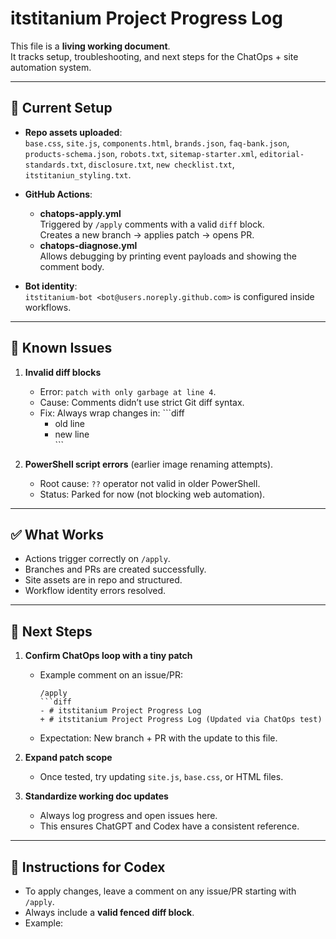 # itstitanium Project Progress Log

This file is a **living working document**.  
It tracks setup, troubleshooting, and next steps for the ChatOps + site automation system.

---

## 📌 Current Setup

- **Repo assets uploaded**:  
  `base.css`, `site.js`, `components.html`, `brands.json`, `faq-bank.json`, `products-schema.json`, `robots.txt`, `sitemap-starter.xml`, `editorial-standards.txt`, `disclosure.txt`, `new checklist.txt`, `itstitaniun_styling.txt`.

- **GitHub Actions**:
  - **chatops-apply.yml**  
    Triggered by `/apply` comments with a valid `diff` block.  
    Creates a new branch → applies patch → opens PR.
  - **chatops-diagnose.yml**  
    Allows debugging by printing event payloads and showing the comment body.

- **Bot identity**:  
  `itstitanium-bot <bot@users.noreply.github.com>` is configured inside workflows.

---

## 🛑 Known Issues

1. **Invalid diff blocks**  
   - Error: `patch with only garbage at line 4`.  
   - Cause: Comments didn’t use strict Git diff syntax.  
   - Fix: Always wrap changes in:
     \`\`\`diff  
     - old line  
     + new line  
     \`\`\`

2. **PowerShell script errors** (earlier image renaming attempts).  
   - Root cause: `??` operator not valid in older PowerShell.  
   - Status: Parked for now (not blocking web automation).

---

## ✅ What Works

- Actions trigger correctly on `/apply`.  
- Branches and PRs are created successfully.  
- Site assets are in repo and structured.  
- Workflow identity errors resolved.

---

## 🚀 Next Steps

1. **Confirm ChatOps loop with a tiny patch**  
   - Example comment on an issue/PR:
     ```
     /apply
     ```diff
     - # itstitanium Project Progress Log
     + # itstitanium Project Progress Log (Updated via ChatOps test)
     ```
   - Expectation: New branch + PR with the update to this file.

2. **Expand patch scope**  
   - Once tested, try updating `site.js`, `base.css`, or HTML files.

3. **Standardize working doc updates**  
   - Always log progress and open issues here.  
   - This ensures ChatGPT and Codex have a consistent reference.

---

## 📖 Instructions for Codex

- To apply changes, leave a comment on any issue/PR starting with `/apply`.  
- Always include a **valid fenced diff block**.  
- Example:
